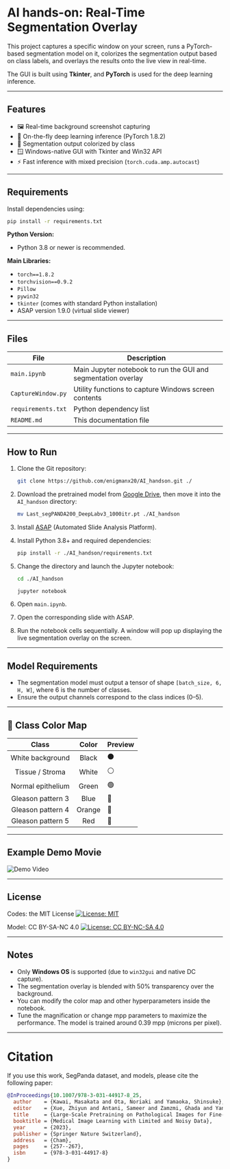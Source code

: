 # AI hands-on: Real-Time Segmentation Overlay

This project captures a specific window on your screen, runs a PyTorch-based segmentation model on it, colorizes the segmentation output based on class labels, and overlays the results onto the live view in real-time.

The GUI is built using **Tkinter**, and **PyTorch** is used for the deep learning inference.

---

## Features

- 🖼️ Real-time background screenshot capturing
- 🧖️ On-the-fly deep learning inference (PyTorch 1.8.2)
- 🎨 Segmentation output colorized by class
- 🪟 Windows-native GUI with Tkinter and Win32 API
- ⚡ Fast inference with mixed precision (`torch.cuda.amp.autocast`)

---

## Requirements

Install dependencies using:

```bash
pip install -r requirements.txt
```

**Python Version:**  
- Python 3.8 or newer is recommended.

**Main Libraries:**
- `torch==1.8.2`
- `torchvision==0.9.2`
- `Pillow`
- `pywin32`
- `tkinter` (comes with standard Python installation)
- ASAP version 1.9.0 (virtual slide viewer)

---

## Files

| File                  | Description                                              |
|------------------------|----------------------------------------------------------|
| `main.ipynb`           | Main Jupyter notebook to run the GUI and segmentation overlay |
| `CaptureWindow.py`     | Utility functions to capture Windows screen contents     |
| `requirements.txt`     | Python dependency list                                   |
| `README.md`            | This documentation file                                  |

---

## How to Run

1. Clone the Git repository:

   ```bash
   git clone https://github.com/enigmanx20/AI_handson.git ./
   ```

2. Download the pretrained model from [Google Drive](https://drive.google.com/file/d/1VzFcX_DdhEQvzT-MTsCJy_IgSU752I0u/view?usp=drive_link), then move it into the `AI_handson` directory:

   ```bash
   mv Last_segPANDA200_DeepLabv3_1000itr.pt ./AI_handson
   ```

3. Install [ASAP](https://github.com/computationalpathologygroup/ASAP/releases/download/1.9/ASAP-1.9-win64.exe) (Automated Slide Analysis Platform).

4. Install Python 3.8+ and required dependencies:

   ```bash
   pip install -r ./AI_handson/requirements.txt
   ```

5. Change the directory and launch the Jupyter notebook:
    ```bash
   cd ./AI_handson
   ```
   ```bash
   jupyter notebook
   ```

7. Open `main.ipynb`.

8. Open the corresponding slide with ASAP.

9. Run the notebook cells sequentially. A window will pop up displaying the live segmentation overlay on the screen.

---

## Model Requirements

- The segmentation model must output a tensor of shape `[batch_size, 6, H, W]`, where 6 is the number of classes.
- Ensure the output channels correspond to the class indices (0–5).

---

## 🎨 Class Color Map

| Class                  | Color  | Preview |
|:----------------------:|:------:|:--------|
| White background       | Black  | ⚫ |
| Tissue / Stroma        | White  | ⚪ |
| Normal epithelium      | Green  | 🟢 |
| Gleason pattern 3      | Blue   | 🔵 |
| Gleason pattern 4      | Orange | 🔶 |
| Gleason pattern 5      | Red    | 🔴 |

---

## Example Demo Movie
![Demo Video](./prostate_demo_4x.gif)

---

## License
Codes: the MIT License [![License: MIT](https://img.shields.io/badge/License-MIT-yellow.svg)](https://opensource.org/licenses/MIT)

Model: CC BY-SA-NC 4.0 [![License: CC BY-NC-SA 4.0](https://img.shields.io/badge/License-CC_BY--NC--SA_4.0-lightgrey.svg)](https://creativecommons.org/licenses/by-nc-sa/4.0/)

---

## Notes

- Only **Windows OS** is supported (due to `win32gui` and native DC capture).
- The segmentation overlay is blended with 50% transparency over the background.
- You can modify the color map and other hyperparameters inside the notebook.
- Tune the magnification or change mpp parameters to maximize the performance. The model is trained around 0.39 mpp (microns per pixel).

---

# Citation
If you use this work, SegPanda dataset, and models, please cite the following paper:
```bibtex
@InProceedings{10.1007/978-3-031-44917-8_25,
  author    = {Kawai, Masakata and Ota, Noriaki and Yamaoka, Shinsuke},
  editor    = {Xue, Zhiyun and Antani, Sameer and Zamzmi, Ghada and Yang, Feng and Rajaraman, Sivaramakrishnan and Huang, Sharon Xiaolei and Linguraru, Marius George and Liang, Zhaohui},
  title     = {Large-Scale Pretraining on Pathological Images for Fine-Tuning of Small Pathological Benchmarks},
  booktitle = {Medical Image Learning with Limited and Noisy Data},
  year      = {2023},
  publisher = {Springer Nature Switzerland},
  address   = {Cham},
  pages     = {257--267},
  isbn      = {978-3-031-44917-8}
}
```
